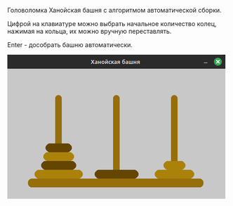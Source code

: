 Головоломка Ханойская башня с алгоритмом автоматической сборки.

Цифрой на клавиатуре можно выбрать начальное количество колец,
нажимая на кольца, их можно вручную переставлять.

Enter - дособрать башню автоматически.

![Скриншот](https://github.com/KIvanX/HanoiTowers/raw/master/screenshot.png)
